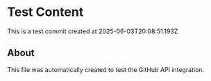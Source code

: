 # Test Content

This is a test commit created at 2025-06-03T20:08:51.193Z

## About
This file was automatically created to test the GitHub API integration.
